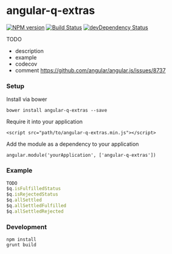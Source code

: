 # angular-q-extras

<!-- [![Built with Grunt](https://cdn.gruntjs.com/builtwith.png)](http://gruntjs.com/) -->
[![NPM version][npm-image]][npm-url]
[![Build Status](https://travis-ci.org/niqdev/angular-q-extras.svg?branch=master)](https://travis-ci.org/niqdev/angular-q-extras)
[![devDependency Status](https://david-dm.org/niqdev/angular-q-extras/dev-status.svg)](https://david-dm.org/niqdev/angular-q-extras#info=devDependencies)

TODO
- description
- example
- codecov
- comment https://github.com/angular/angular.js/issues/8737

### Setup

Install via bower

`bower install angular-q-extras --save`

Require it into your application

`<script src="path/to/angular-q-extras.min.js"></script>`

Add the module as a dependency to your application

`angular.module('yourApplication', ['angular-q-extras'])`

### Example
```javascript
TODO
$q.isFulfilledStatus
$q.isRejectedStatus
$q.allSettled
$q.allSettledFulfilled
$q.allSettledRejected
```

### Development
```
npm install
grunt build
```

[npm-image]: https://img.shields.io/npm/v/angular-q-extras.svg
[npm-url]: https://www.npmjs.com/package/angular-q-extras
